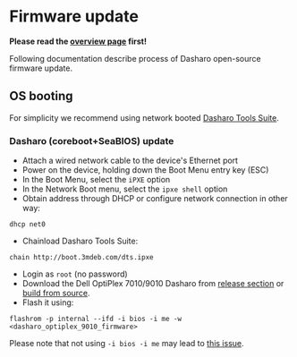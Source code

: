 # Firmware update

**Please read the [overview page](overview.md) first!**

Following documentation describe process of Dasharo open-source firmware
update.

## OS booting

For simplicity we recommend using network booted
[Dasharo Tools Suite](../../../common-coreboot-docs/dasharo_tools_suite).

### Dasharo (coreboot+SeaBIOS) update

* Attach a wired network cable to the device's Ethernet port
* Power on the device, holding down the Boot Menu entry key (ESC)
* In the Boot Menu, select the `iPXE` option
* In the Network Boot menu, select the `ipxe shell` option
* Obtain address through DHCP or configure network connection in other way:

```console
dhcp net0
```

* Chainload Dasharo Tools Suite:

```console
chain http://boot.3mdeb.com/dts.ipxe
```

* Login as `root` (no password)
* Download the Dell OptiPlex 7010/9010 Dasharo from
  [release section](releases.md#binaries) or
  [build from source](building-manual.md).
* Flash it using:

```console
flashrom -p internal --ifd -i bios -i me -w <dasharo_optiplex_9010_firmware>
```

Please note that not using `-i bios -i me` may lead to
[this issue](faq/#cpu-was-replace-warm-reset-required-loop).
